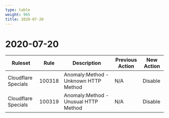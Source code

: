 ```yaml
---
type: table
weight: 965
title: 2020-07-20
---
```


# 2020-07-20

<TableWrap><table style="width: 100%">

<thead>
  <tr>
    <th>Ruleset</th>
    <th>Rule</th>
    <th>Description</th>
    <th>Previous Action</th>
    <th>New Action</th>
  </tr>
</thead>
<tbody>
  <tr>
    <td>Cloudflare Specials</td>
    <td>100318</td>
    <td>Anomaly:Method - Unknown HTTP Method</td>
    <td>N/A</td>
    <td>Disable</td>
  </tr>
  <tr>
    <td>Cloudflare Specials</td>
    <td>100319</td>
    <td>Anomaly:Method - Unusual HTTP Method</td>
    <td>N/A</td>
    <td>Disable</td>
  </tr>
</tbody>

</table></TableWrap>
